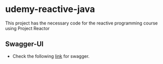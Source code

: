 # udemy-reactive-java
This project has the necessary code for the reactive programming course using Project Reactor

## Swagger-UI

-   Check the following [link](http://localhost:8080/movies/swagger-ui.html) for swagger.
